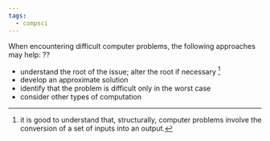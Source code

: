 ```yaml
---
tags:
  - compsci
---
```

When encountering difficult computer problems, the following approaches may help:
??
- understand the root of the issue; alter the root if necessary [^1]
- develop an approximate solution
- identify that the problem is difficult only in the worst case
- consider other types of computation <!--SR:!2023-10-16,7,250-->

[^1]: it is good to understand that, structurally, computer problems involve the conversion of a set of inputs into an output.